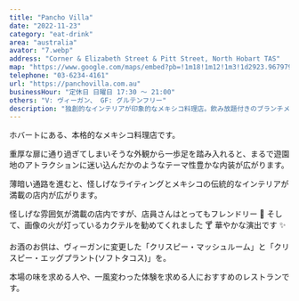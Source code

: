 ```yaml
---
title: "Pancho Villa"
date: "2022-11-23"
category: "eat-drink"
area: "australia"
avator: "7.webp"
address: "Corner & Elizabeth Street & Pitt Street, North Hobart TAS"
map: "https://www.google.com/maps/embed?pb=!1m18!1m12!1m3!1d2923.967979139987!2d147.31553300000002!3d-42.87352!2m3!1f0!2f0!3f0!3m2!1i1024!2i768!4f13.1!3m3!1m2!1s0xaa6e75a055e97c0b%3A0xcbec9dfb2d0d3b66!2sPancho%20Villa!5e0!3m2!1sja!2sau!4v1669382234132!5m2!1sja!2sau"
telephone: "03-6234-4161"
url: "https://panchovilla.com.au"
businessHour: "定休日 日曜日 17:30 〜 21:00"
others: "V: ヴィーガン、 GF: グルテンフリー"
description: "独創的なインテリアが印象的なメキシコ料理店。飲み放題付きのブランチメニュー有り。"
---
```


ホバートにある、本格的なメキシコ料理店です。

重厚な扉に通り過ぎてしまいそうな外観から一歩足を踏み入れると、まるで遊園地のアトラクションに迷い込んだかのようなテーマ性豊かな内装が広がります。

薄暗い通路を進むと、怪しげなライティングとメキシコの伝統的なインテリアが満載の店内が広がります。

怪しげな雰囲気が満載の店内ですが、店員さんはとってもフレンドリー 💞
そして、画像の火が灯っているカクテルを勧めてくれました 🍸 華やかな演出です ✨

お酒のお供は、ヴィーガンに変更した「クリスピー・マッシュルーム」と「クリスピー・エッグプラント(ソフトタコス)」を。

本場の味を求める人や、一風変わった体験を求める人におすすめのレストランです。
